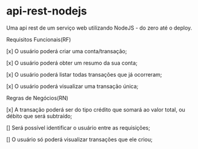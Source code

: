 # api-rest-nodejs
Uma api rest de um serviço web utilizando NodeJS - do zero até o deploy. 

Requisitos Funcionais(RF)

[x] O usuário poderá criar uma conta/transação;

[x] O usuário poderá obter um resumo da sua conta;

[x] O usuário poderá listar todas transações que já ocorreram;

[x] O usuário poderá visualizar uma transação única;


Regras de Negócios(RN)

[x] A transação poderá ser do tipo crédito que somará ao valor total, ou débito que será subtraído;

[] Será possível identificar o usuário entre as requisições;

[] O usuário só poderá visualizar transações que ele criou;


